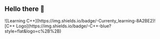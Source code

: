 <h2 align="left">Hello there 👋</h2>
![Learning C++](https://img.shields.io/badge/-Currenty_learning-8A2BE2)![C++ Logo](https://img.shields.io/badge/-C++-blue?style=flat&logo=c%2B%2B)


<!--
**Cod3Druid/Cod3Druid** is a ✨ _special_ ✨ repository because its `README.md` (this file) appears on your GitHub profile.

Here are some ideas to get you started:

- 🔭 I’m currently working on ...
- 🌱 I’m currently learning ...
- 👯 I’m looking to collaborate on ...
- 🤔 I’m looking for help with ...
- 💬 Ask me about ...
- 📫 How to reach me: ...
- 😄 Pronouns: ...
- ⚡ Fun fact: ...
-->
